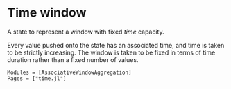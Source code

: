# Time window

A state to represent a window with fixed _time_ capacity.

Every value pushed onto the state has an associated time, and time is taken to be strictly increasing. 
The window is taken to be fixed in terms of time duration rather than a fixed number of values.

```@autodocs
Modules = [AssociativeWindowAggregation]
Pages = ["time.jl"]
```